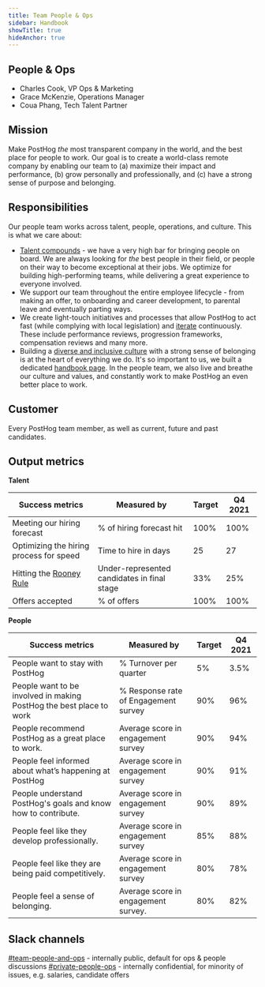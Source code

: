 ```yaml
---
title: Team People & Ops
sidebar: Handbook
showTitle: true
hideAnchor: true
---
```


## People & Ops

- Charles Cook, VP Ops & Marketing
- Grace McKenzie, Operations Manager
- Coua Phang, Tech Talent Partner

## Mission

Make PostHog _the_ most transparent company in the world, and the best place for people to work. Our goal is to create a world-class remote company by enabling our team to (a) maximize their impact and performance, (b) grow personally and professionally, and (c) have a strong sense of purpose and belonging.

## Responsibilities

Our people team works across talent, people, operations, and culture. This is what we care about:

- [Talent compounds](https://posthog.com/handbook/company/values#talent-compounds) - we have a very high bar for bringing people on board. We are always looking for _the_ best people in their field, or people on their way to become exceptional at their jobs. We optimize for building high-performing teams, while delivering a great experience to everyone involved.
- We support our team throughout the entire employee lifecycle - from making an offer, to onboarding and career development, to parental leave and eventually parting ways. 
- We create light-touch initiatives and processes that allow PostHog to act fast (while complying with local legislation) and [iterate](/handbook/company/culture#iteration) continuously. These include performance reviews, progression frameworks, compensation reviews and many more.
- Building a [diverse and inclusive culture](/handbook/company/diversity) with a strong sense of belonging is at the heart of everything we do. It's so important to us, we built a dedicated [handbook page](https://posthog.com/handbook/company/diversity). In the people team, we also live and breathe our culture and values, and constantly work to make PostHog an even better place to work.

## Customer

Every PostHog team member, as well as current, future and past candidates. 

## Output metrics

**Talent**

| Success metrics                                                      | Measured by                                | Target | Q4 2021 |
|----------------------------------------------------------------------|--------------------------------------------|--------|---------|
| Meeting our hiring forecast                                          | % of hiring forecast hit                   | 100%   | 100%    |
| Optimizing the hiring process for speed                              | Time to hire in days                       | 25     | 27      |
| Hitting the [Rooney Rule](https://posthog.com/handbook/company/diversity)                                              | Under-represented candidates in final stage| 33%    | 25%     |
| Offers accepted                                                      | % of offers                                | 100%   | 100%    |

**People**

| Success metrics                                                      | Measured by                                | Target | Q4 2021 |
|----------------------------------------------------------------------|--------------------------------------------|--------|---------|
| People want to stay with PostHog                                     | % Turnover per quarter                     | 5%     | 3.5%    |
| People want to be involved in making PostHog the best place to work  | % Response rate of Engagement survey       | 90%    | 96%     |
| People recommend PostHog as a great place to work.                   | Average score in engagement survey         | 90%    | 94%     |
| People feel informed about what’s happening at PostHog               | Average score in engagement survey         | 90%    | 91%     |
| People understand PostHog's goals and know how to contribute.        | Average score in engagement survey         | 90%    | 89%     |
| People feel like they develop professionally.                        | Average score in engagement survey         | 85%    | 88%     |
| People feel like they are being paid competitively.                  | Average score in engagement survey         | 80%    | 78%     |
| People feel a sense of belonging.                                    | Average score in engagement survey.        | 80%    | 82%     |



## Slack channels

[#team-people-and-ops](https://posthog.slack.com/messages/team-people-and-ops) - internally public, default for ops & people discussions
[#private-people-ops](https://posthog.slack.com/messages/private-people-ops) - internally confidential, for minority of issues, e.g. salaries, candidate offers

